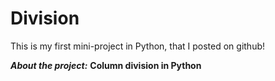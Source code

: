 # Division
This is my first mini-project in Python, that I posted on github!

***About the project:*** **Column division in Python**
